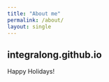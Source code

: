 ```yaml
---
title: "About me"
permalink: /about/
layout: single
---
```


## integralong.github.io 

Happy Holidays!


